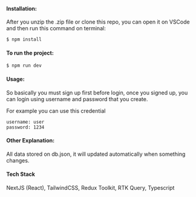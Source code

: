 #### Installation:

After you unzip the .zip file or clone this repo, you can open it on VSCode and then run this command on terminal:

```
$ npm install
```

#### To run the project:

```
$ npm run dev
```

#### Usage:

So basically you must sign up first before login, once you signed up, you can login using username and password that you create.

For example you can use this credential

```
username: user
password: 1234
```

#### Other Explanation:

All data stored on db.json, it will updated automatically when something changes.

#### Tech Stack

NextJS (React), TailwindCSS, Redux Toolkit, RTK Query, Typescript
